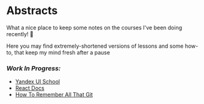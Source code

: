 # Abstracts

What a nice place to keep some notes on the courses I've been doing recently!  🍺

Here you may find extremely-shortened versions of lessons and some how-to, that keep my mind fresh after a pause

### *Work In Progress:*

* [Yandex UI School](https://github.com/Betra/Course-Abstract/tree/master/Yandex%20UI%20School)
* [React Docs](https://github.com/Betra/Course-Abstract/tree/master/React)
* [How To Remember All That Git](https://github.com/Betra/Course-Abstract/blob/master/How%20To/How-To-Github.md)
